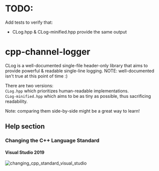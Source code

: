 # TODO:
Add tests to verify that:
- CLog.hpp & CLog-minified.hpp provide the same output

# cpp-channel-logger
CLog is a well-documented single-file header-only library that aims to provide powerful &amp; readable single-line logging. NOTE: well-documented isn't true at this point of time :)

There are two versions:  
```CLog.hpp``` which prioritizes human-readable implementations.  
```CLog-minified.hpp``` which aims to be as tiny as possible, thus sacrificing readability.

Note: comparing them side-by-side might be a great way to learn!

## Help section
### Changing the C++ Language Standard
#### Visual Studio 2019
![changing_cpp_standard_visual_studio](https://user-images.githubusercontent.com/57489963/207133309-aba41b6f-c424-4411-a16a-a44827f3165c.png)

